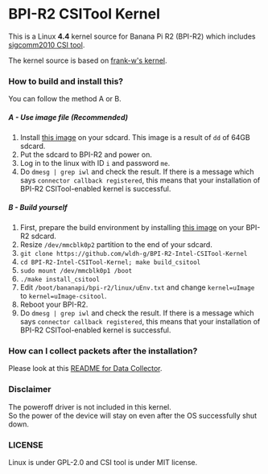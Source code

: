 # BPI-R2 CSITool Kernel
This is a Linux **4.4** kernel source for Banana Pi R2 (BPI-R2) which includes [sigcomm2010 CSI tool](https://github.com/dhalperi/linux-80211n-csitool).  

The kernel source is based on [frank-w's kernel](https://github.com/frank-w/BPI-R2-4.4/).  

### How to build and install this?
You can follow the method A or B.

##### A - Use image file (Recommended)
1. Install [this image](https://go.wldh.org/r2-intel-img) on your sdcard. This image is a result of `dd` of 64GB sdcard.
2. Put the sdcard to BPI-R2 and power on.
3. Log in to the linux with ID `i` and password `me`.
3. Do `dmesg | grep iwl` and check the result. If there is a message which says `connector callback registered`, this means that your installation of BPI-R2 CSITool-enabled kernel is successful.  

##### B - Build yourself
1. First, prepare the build environment by installing [this image](https://drive.google.com/file/d/1Ze_YGDT3B1-P57wPcm3gcVFcCMfBLspL/view?usp=sharing) on your BPI-R2 sdcard.  
2. Resize `/dev/mmcblk0p2` partition to the end of your sdcard.  
3. `git clone https://github.com/wldh-g/BPI-R2-Intel-CSITool-Kernel`  
4. `cd BPI-R2-Intel-CSITool-Kernel; make build_csitool`  
5. `sudo mount /dev/mmcblk0p1 /boot`  
6. `./make install_csitool`  
7. Edit `/boot/bananapi/bpi-r2/linux/uEnv.txt` and change `kernel=uImage` to `kernel=uImage-csitool`.  
8. Reboot your BPI-R2.  
9. Do `dmesg | grep iwl` and check the result. If there is a message which says `connector callback registered`, this means that your installation of BPI-R2 CSITool-enabled kernel is successful.  

### How can I collect packets after the installation?
Please look at this [README for Data Collector](https://github.com/wldh-g/BPI-R2-CSITool-DataCollector#readme).  

### Disclaimer
The poweroff driver is not included in this kernel.  
So the power of the device will stay on even after the OS successfully shut down.

### LICENSE
Linux is under GPL-2.0 and CSI tool is under MIT license.
